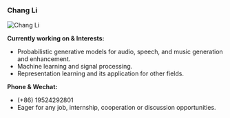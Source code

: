 ### Chang Li
![Chang Li](https://github-readme-stats.vercel.app/api?username=ivcylc&show_icons=true&theme=blurple&hide_rank=true)

**Currently working on & Interests:**  
- Probabilistic generative models for audio, speech, and music generation and enhancement.
- Machine learning and signal processing.
- Representation learning and its application for other fields.

**Phone & Wechat:**
- (+86) 19524292801
- Eager for any job, internship, cooperation or discussion opportunities.
